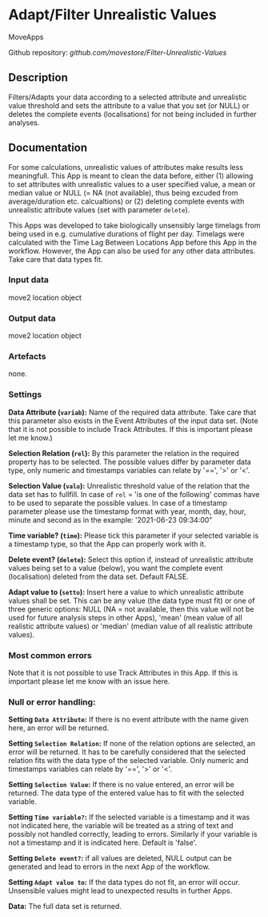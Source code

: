 # Adapt/Filter Unrealistic Values

MoveApps

Github repository: *github.com/movestore/Filter-Unrealistic-Values*

## Description
Filters/Adapts your data according to a selected attribute and unrealistic value threshold and sets the attribute to a value that you set (or NULL) or deletes the complete events (localisations) for not being included in further analyses.

## Documentation
For some calculations, unrealistic values of attributes make results less meaningfull. This App is meant to clean the data before, either (1) allowing to set attributes with unrealistic values to a user specified value, a mean or median value or NULL (= NA (not available), thus being excuded from average/duration etc. calcualtions) or (2) deleting complete events with unrealistic attribute values (set with parameter `delete`).

This Apps was developed to take biologically unsensibly large timelags from being used in e.g. cumulative durations of flight per day. Timelags were calculated with the Time Lag Between Locations App before this App in the workflow. However, the App can also be used for any other data attributes. Take care that data types fit.

### Input data
move2 location object

### Output data
move2 location object

### Artefacts
none.

### Settings
**Data Attribute (`variab`):** Name of the required data attribute. Take care that this parameter also exists in the Event Attributes of the input data set. (Note that it is not possible to include Track Attributes. If this is important please let me know.)

**Selection Relation (`rel`):** By this parameter the relation in the required property has to be selected. The possible values differ by parameter data type, only numeric and timestamps variables can relate by '==', '>' or '<'.

**Selection Value (`valu`):** Unrealistic threshold value of the relation that the data set has to fullfill. In case of `rel` = 'is one of the following' commas have to be used to separate the possible values. In case of a timestamp parameter please use the timestamp format with year, month, day, hour, minute and second as in the example: '2021-06-23 09:34:00"

**Time variable? (`time`):** Please tick this parameter if your selected variable is a timestamp type, so that the App can properly work with it.

**Delete event? (`delete`):** Select this option if, instead of unrealistic attribute values being set to a value (below), you want the complete event (localisation) deleted from the data set. Default FALSE.

**Adapt value to (`setto`):** Insert here a value to which unrealistic attribute values shall be set. This can be any value (the data type must fit) or one of three generic options: NULL (NA = not available, then this value will not be used for future analysis steps in other Apps), 'mean' (mean value of all realistic attribute values) or 'median' (median value of all realistic attribute values).

### Most common errors
Note that it is not possible to use Track Attributes in this App. If this is important please let me know with an issue here.


### Null or error handling:
**Setting `Data Attribute`:** If there is no event attribute with the name given here, an error will be returned.

**Setting `Selection Relation`:** If none of the relation options are selected, an error will be returned. It has to be carefully considered that the selected relation fits with the data type of the selected variable. Only numeric and timestamps variables can relate by '==', '>' or '<'.

**Setting `Selection Value`:** If there is no value entered, an error will be returned. The data type of the entered value has to fit with the selected variable.

**Setting `Time variable?`:** If the selected variable is a timestamp and it was not indicated here, the variable will be treated as a string of text and possibly not handled correctly, leading to errors. Similarly if your variable is not a timestamp and it is indicated here. Default is 'false'.

**Setting `Delete event?`:** if all values are deleted, NULL output can be generated and lead to errors in the next App of the workflow.

**Setting `Adapt value to`:** If the data types do not fit, an error will occur. Unsensible values might lead to unexpected results in further Apps.

**Data:** The full data set is returned.
